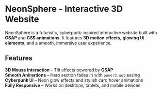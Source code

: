 #  NeonSphere - Interactive 3D Website  
NeonSphere is a futuristic, cyberpunk-inspired interactive website built with **GSAP** and **CSS animations**. It features **3D motion effects**, **glowing UI elements**, and a smooth, immersive user experience.
## Features  
 **3D Mouse Interaction** – Tilt effects powered by **GSAP**  
 **Smooth Animations** – Hero section fades in with `power3.out` easing 
 **Cyberpunk UI** – Neon glow effects and stylish card hover animations  
 **Fully Responsive** – Works on desktops, tablets, and mobile devices 
